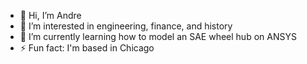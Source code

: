 - 👋 Hi, I’m Andre
- 👀 I’m interested in engineering, finance, and history 
- 🌱 I’m currently learning how to model an SAE wheel hub on ANSYS 
- ⚡ Fun fact: I'm based in Chicago

<!---
AndreM07/AndreM07 is a ✨ special ✨ repository because its `README.md` (this file) appears on your GitHub profile.
You can click the Preview link to take a look at your changes.
--->
